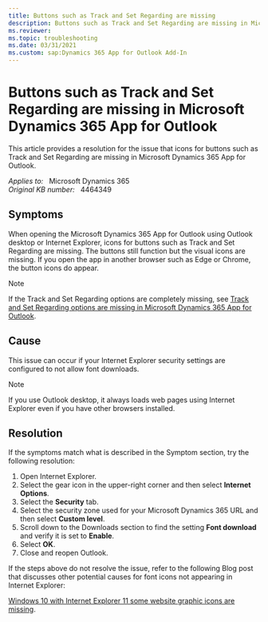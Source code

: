 ```yaml
---
title: Buttons such as Track and Set Regarding are missing
description: Buttons such as Track and Set Regarding are missing in Microsoft Dynamics 365 App for Outlook. Provides a resolution.
ms.reviewer: 
ms.topic: troubleshooting
ms.date: 03/31/2021
ms.custom: sap:Dynamics 365 App for Outlook Add-In
---
```

# Buttons such as Track and Set Regarding are missing in Microsoft Dynamics 365 App for Outlook

This article provides a resolution for the issue that icons for buttons such as Track and Set Regarding are missing in Microsoft Dynamics 365 App for Outlook.

_Applies to:_ &nbsp; Microsoft Dynamics 365  
_Original KB number:_ &nbsp; 4464349

## Symptoms

When opening the Microsoft Dynamics 365 App for Outlook using Outlook desktop or Internet Explorer, icons for buttons such as Track and Set Regarding are missing. The buttons still function but the visual icons are missing. If you open the app in another browser such as Edge or Chrome, the button icons do appear.

> [!NOTE]
> If the Track and Set Regarding options are completely missing, see [Track and Set Regarding options are missing in Microsoft Dynamics 365 App for Outlook](https://support.microsoft.com/help/4462486).

## Cause

This issue can occur if your Internet Explorer security settings are configured to not allow font downloads.

> [!NOTE]
> If you use Outlook desktop, it always loads web pages using Internet Explorer even if you have other browsers installed.

## Resolution

If the symptoms match what is described in the Symptom section, try the following resolution:

1. Open Internet Explorer.
2. Select the gear icon in the upper-right corner and then select **Internet Options**.
3. Select the **Security** tab.
4. Select the security zone used for your Microsoft Dynamics 365 URL and then select **Custom level**.
5. Scroll down to the Downloads section to find the setting **Font download** and verify it is set to **Enable**.
6. Select **OK**.
7. Close and reopen Outlook.

If the steps above do not resolve the issue, refer to the following Blog post that discusses other potential causes for font icons not appearing in Internet Explorer:

[Windows 10 with Internet Explorer 11 some website graphic icons are missing](/archive/blogs/askie/windows-10-with-internet-explorer-11-some-website-graphic-icons-are-missing).
